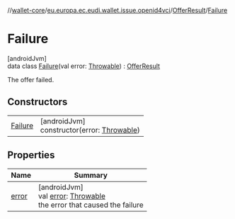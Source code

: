 //[wallet-core](../../../../index.md)/[eu.europa.ec.eudi.wallet.issue.openid4vci](../../index.md)/[OfferResult](../index.md)/[Failure](index.md)

# Failure

[androidJvm]\
data class [Failure](index.md)(val
error: [Throwable](https://kotlinlang.org/api/latest/jvm/stdlib/kotlin/-throwable/index.html)) : [OfferResult](../index.md)

The offer failed.

## Constructors

|                        |                                                                                                                            |
|------------------------|----------------------------------------------------------------------------------------------------------------------------|
| [Failure](-failure.md) | [androidJvm]<br>constructor(error: [Throwable](https://kotlinlang.org/api/latest/jvm/stdlib/kotlin/-throwable/index.html)) |

## Properties

| Name              | Summary                                                                                                                                                            |
|-------------------|--------------------------------------------------------------------------------------------------------------------------------------------------------------------|
| [error](error.md) | [androidJvm]<br>val [error](error.md): [Throwable](https://kotlinlang.org/api/latest/jvm/stdlib/kotlin/-throwable/index.html)<br>the error that caused the failure |
